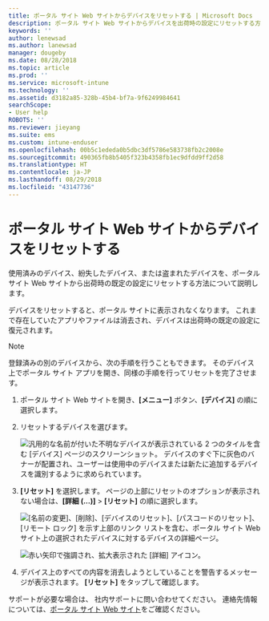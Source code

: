 ```yaml
---
title: ポータル サイト Web サイトからデバイスをリセットする | Microsoft Docs
description: ポータル サイト Web サイトからデバイスを出荷時の設定にリセットする方法について説明します。
keywords: ''
author: lenewsad
ms.author: lanewsad
manager: dougeby
ms.date: 08/28/2018
ms.topic: article
ms.prod: ''
ms.service: microsoft-intune
ms.technology: ''
ms.assetid: d3182a85-328b-45b4-bf7a-9f6249984641
searchScope:
- User help
ROBOTS: ''
ms.reviewer: jieyang
ms.suite: ems
ms.custom: intune-enduser
ms.openlocfilehash: 00b5c1ededa0b5dbc3df5786e583738fb2c2008e
ms.sourcegitcommit: 490365fb8b5405f323b4358fb1ec9dfdd9ff2d58
ms.translationtype: HT
ms.contentlocale: ja-JP
ms.lasthandoff: 08/29/2018
ms.locfileid: "43147736"
---
```

# <a name="reset-your-device-from-the-company-portal-website"></a>ポータル サイト Web サイトからデバイスをリセットする

使用済みのデバイス、紛失したデバイス、または盗まれたデバイスを、ポータル サイト Web サイトから出荷時の既定の設定にリセットする方法について説明します。  

デバイスをリセットすると、ポータル サイトに表示されなくなります。 これまで存在していたアプリやファイルは消去され、デバイスは出荷時の既定の設定に復元されます。

> [!Note]
> 登録済みの別のデバイスから、次の手順を行うこともできます。 そのデバイス上でポータル サイト アプリを開き、同様の手順を行ってリセットを完了させます。  

1. ポータル サイト Web サイトを開き、__[メニュー]__ ボタン、__[デバイス]__ の順に選択します。  

2. リセットするデバイスを選びます。

    ![汎用的な名前が付いた不明なデバイスが表示されている 2 つのタイルを含む [デバイス] ページのスクリーンショット。 デバイスのすぐ下に灰色のバナーが配置され、ユーザーは使用中のデバイスまたは新たに追加するデバイスを識別するように求められています。](./media/rename-reset-device-step2-1808.png)  

3. **[リセット]** を選択します。 ページの上部にリセットのオプションが表示されない場合は、**[詳細 (...)]** > **[リセット]** の順に選択します。  

     ![[名前の変更]、[削除]、[デバイスのリセット]、[パスコードのリセット]、[リモート ロック] を示す上部のリンク リストを含む、ポータル サイト Web サイト上の選択されたデバイスに対するデバイスの詳細ページ。 ](./media/rename-reset-device-1808.png)  

    ![赤い矢印で強調され、拡大表示された [詳細] アイコン。](./media/rename-reset-device-step3-more-1808.png)  

4. デバイス上のすべての内容を消去しようとしていることを警告するメッセージが表示されます。 **[リセット]** をタップして確認します。  

サポートが必要な場合は、 社内サポートに問い合わせてください。 連絡先情報については、[ポータル サイト Web サイト](https://go.microsoft.com/fwlink/?linkid=2010980)をご確認ください。
